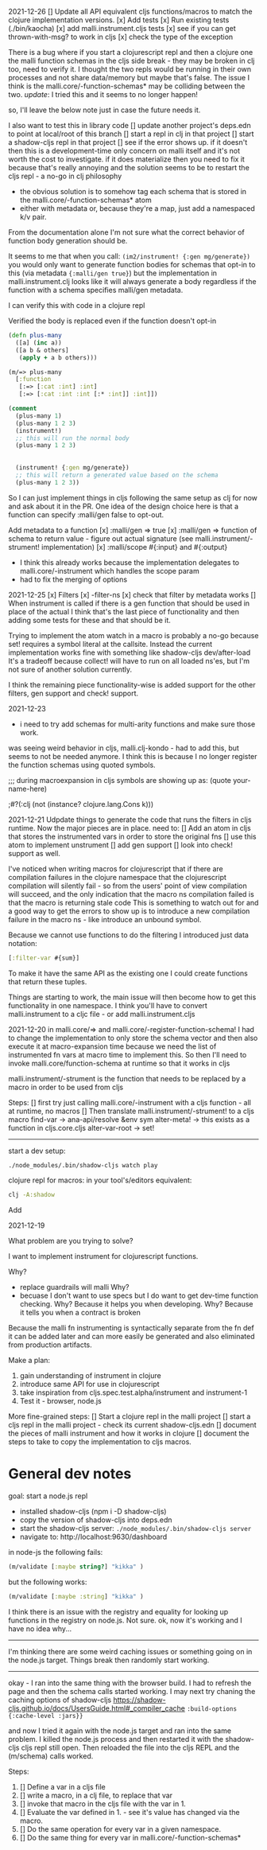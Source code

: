 2021-12-26
[] Update all API equivalent cljs functions/macros to match the clojure implementation versions.
[x] Add tests
  [x] Run existing tests (./bin/kaocha)
  [x] add malli.instrument.cljs tests
  [x] see if you can get thrown-with-msg? to work in cljs
   [x] check the type of the exception 

There is a bug where if you start a clojurescript repl and then a clojure one the malli function schemas in the cljs side 
break - they may be broken in clj too, need to verify it.
I thought the two repls would be running in their own processes and not share data/memory but maybe that's false.
The issue I think is the malli.core/-function-schemas* may be colliding between the two.
_update_: I tried this and it seems to no longer happen!

so, I'll leave the below note just in case the future needs it.


I also want to test this in library code 
[] update another project's deps.edn to point at local/root of this branch
[] start a repl in clj in that project 
[] start a shadow-cljs repl in that project
[] see if the error shows up.
  if it doesn't then this is a development-time only concern on malli itself and it's not worth the cost to investigate.
  if it does materialize then you need to fix it because that's really annoying and the solution seems to be to restart the cljs 
 repl - a no-go in clj philosophy
  - the obvious solution is to somehow tag each schema that is stored in the malli.core/-function-schemas* atom
  - either with metadata or, because they're a map, just add a namespaced k/v pair.

From the documentation alone I'm not sure what the correct behavior of function body generation should be.

It seems to me that when you call: `(im2/instrument! {:gen mg/generate})`
you would only want to generate function bodies for schemas that opt-in to this (via metadata `{:malli/gen true}`)
but the implementation in malli.instrument.clj looks like it will always generate a body regardless if the function with 
a schema specifies malli/gen metadata.

I can verify this with code in a clojure repl

Verified the body is replaced even if the function doesn't opt-in

```clojure 
(defn plus-many
  ([a] (inc a))
  ([a b & others]
   (apply + a b others)))

(m/=> plus-many
  [:function
   [:=> [:cat :int] :int]
   [:=> [:cat :int :int [:* :int]] :int]])

(comment
  (plus-many 1)
  (plus-many 1 2 3)
  (instrument!)
  ;; this will run the normal body
  (plus-many 1 2 3)
  
  
  (instrument! {:gen mg/generate})
  ;; this will return a generated value based on the schema
  (plus-many 1 2 3))
```

So I can just implement things in cljs following the same setup as clj for now and ask about it in the PR.
One idea of the design choice here is that a function can specify :malli/gen false to opt-out.

Add metadata to a function
[x] :malli/gen  => true
[x] :malli/gen  => function of schema to return value - figure out actual signature (see malli.instrument/-strument! implementation)
[x] :malli/scope #{:input} and #{:output}
  - I think this already works because the implementation delegates to  malli.core/-instrument which handles the scope param
  - had to fix the merging of options

2021-12-25
[x] Filters
  [x] -filter-ns
  [x] check that filter by metadata works
[] When instrument is called if there is a gen function that should be used in place of the actual
I think that's the last piece of functionality and then adding some tests for these and that should be it.


Trying to implement the atom watch in a macro is probably a no-go because set! requires a symbol literal at the callsite.
Instead the current implementation works fine with something like shadow-cljs dev/after-load
It's a tradeoff because collect! will have to run on all loaded ns'es, but I'm not sure of another solution currently.

I think the remaining piece functionality-wise is added support for the other filters, gen support and check! support.

2021-12-23

- i need to try add schemas for multi-arity functions and make sure those work.

was seeing weird behavior in cljs, malli.clj-kondo - had to add this, but seems to not be needed anymore.
I think this is because I no longer register the function schemas using quoted symbols.

;;; during macroexpansion in cljs symbols are showing up as: (quote your-name-here)

;#?(:clj (not (instance? clojure.lang.Cons k)))

2021-12-21
Udpdate things to generate the code that runs the filters in cljs runtime.
Now the major pieces are in place. need to:
[] Add an atom in cljs that stores the instrumented vars in order to store the original fns
[] use this atom to implement unstrument
[] add gen support
[] look into check! support as well.

I've noticed when writing macros for clojurescript that if there are compilation failures in the 
clojure namespace that the clojurescript compilation will silently fail - so from the users' point of view compilation 
will succeed, and the only indication that the macro ns compilation failed is that the macro is returning stale code 
This is something to watch out for and a good way to get the errors to show up is to introduce a new compilation failure
in the macro ns - like introduce an unbound symbol.

Because we cannot use functions to do the filtering I introduced just data notation:
```clojure
[:filter-var #{sum}]
```
To make it have the same API as the existing one I could create functions that return these tuples.


Things are starting to work, the main issue will then become how to get this functionality in one namespace. I think 
you'll have to convert malli.instrument to a cljc file - or add malli.instrument.cljs 

2021-12-20
in malli.core/=> and malli.core/-register-function-schema!
I had to change the implementation to only store the schema vector and then also execute it at macro-expansion time 
because we need the list of instrumented fn vars at macro time to implement this.
So then I'll need to invoke malli.core/function-schema at runtime so that it works in cljs

malli.instrument/-strument is the function that needs to be replaced by a macro in order to 
be used from cljs

Steps:
[] first try just calling malli.core/-instrument with a cljs function - all at runtime, no
macros
[] Then translate malli.instrument/-strument! to a cljs macro
find-var -> ana-api/resolve &env sym
alter-meta! ->  this exists as a function in cljs.core.cljs
alter-var-root -> set!

-------------------------

start a dev setup:
```bash
./node_modules/.bin/shadow-cljs watch play
```

clojure repl for macros:
in your tool's/editors equivalent:

```bash
clj -A:shadow
```

Add 

2021-12-19

What problem are you trying to solve?

I want to implement instrument for clojurescript functions.

Why? 
- replace guardrails will malli
Why?
- becuase I don't want to use specs but I do want to get dev-time function checking.
Why?
Because it helps you when developing.
Why?
Because it tells you when a contract is broken

Because the malli fn instrumenting is syntactically separate from the fn def it can be added later and can more easily 
be generated and also eliminated from production artifacts.

Make a plan:
1. gain understanding of instrument in clojure 
2. introduce same API for use in clojurescript
3. take inspiration from cljs.spec.test.alpha/instrument and instrument-1
4. Test it - browser, node.js

More fine-grained steps:
[] Start a clojure repl in the malli project
[] start a cljs repl in the malli project - check its current shadow-cljs.edn
[] document the pieces of malli instrument and how it works in clojure
[] document the steps to take to copy the implementation to cljs macros.

# General dev notes

goal: start a node.js repl 

- installed shadow-cljs (npm i -D shadow-cljs)
- copy the version of shadow-cljs into deps.edn
- start the shadow-cljs server: `./node_modules/.bin/shadow-cljs server`
- navigate to: http://localhost:9630/dashboard

in node-js the following fails:

```clojure 
(m/validate [:maybe string?] "kikka" )
```
but the following works:

```clojure 
(m/validate [:maybe :string] "kikka" )
```
I think there is an issue with the registry and equality for looking up functions in the registry on node.js.
Not sure.
ok, now it's working and I have no idea why...

--- 
I'm thinking there are some weird caching issues or something going on in the node.js target. 
Things break then randomly start working.


---- 

okay - I ran into the same thing with the browser build. I had to refresh the page and then
the schema calls started working.
I may next try chaning the caching options of shadow-cljs
https://shadow-cljs.github.io/docs/UsersGuide.html#_compiler_cache
`:build-options {:cache-level :jars}}`

and now I tried it again with the node.js target and ran into the same problem. I killed the node.js
process and then restarted it with the shadow-cljs cljs repl still open.
Then reloaded the file into the cljs REPL and the (m/schema) calls worked.


Steps:
1. [] Define a var in a cljs file
2. [] write a macro, in a clj file, to replace that var 
3. [] invoke that macro in the cljs file with the var in 1.
4. [] Evaluate the var defined in 1. - see it's value has changed via the macro.
5. [] Do the same operation for every var in a given namespace.
6. [] Do the same thing for every var in malli.core/-function-schemas*
